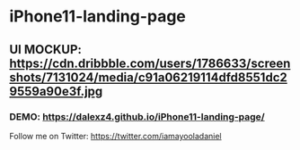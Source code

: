 # iPhone11-landing-page

## UI MOCKUP: https://cdn.dribbble.com/users/1786633/screenshots/7131024/media/c91a06219114dfd8551dc29559a90e3f.jpg

### DEMO: https://dalexz4.github.io/iPhone11-landing-page/

Follow me on Twitter: https://twitter.com/iamayooladaniel
